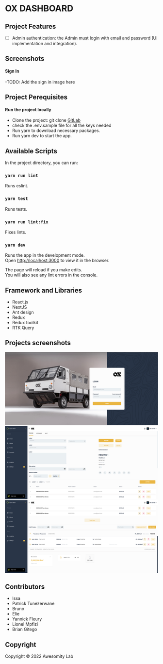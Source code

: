 # OX DASHBOARD

## Project Features

- [ ] Admin authentication: the Admin must login with email and password (UI implementation and integration).

## Screenshots

#### Sign In

-TODO: Add the sign in image here

## Project Perequisites

#### Run the project locally

- Clone the project: git clone [GitLab](https://gitlab.com/oxdelivery/oxdelivery-frontend-typescript.git)
- check the .env.sample file for all the keys needed
- Run yarn to download necessary packages.
- Run yarn dev to start the app.

## Available Scripts

In the project directory, you can run:

### `yarn run lint`

Runs eslint.

### `yarn test`

Runs tests.

### `yarn run lint:fix`

Fixes lints.

### `yarn dev`

Runs the app in the development mode.<br />
Open [http://localhost:3000](http://localhost:3000) to view it in the browser.

The page will reload if you make edits.<br />
You will also see any lint errors in the console.

## Framework and Libraries

- React.js
- NextJS
- Ant design
- Redux
- Redux toolkit
- RTK Query

## Projects screenshots

![image info](./public/screenshots/Screenshot%20from%202022-07-19%2011-14-56.png)
![image info](./public/screenshots/Screenshot%20from%202022-07-19%2011-15-24.png)
![image info](./public/screenshots/Screenshot%20from%202022-07-19%2011-15-44.png)

## Contributors

- Issa
- Patrick Tunezerwane
- Bruno
- Elie
- Yannick Fleury
- Lionel Mpfizi
- Brian Gitego

## Copyright

Copyright © 2022 Awesomity Lab
